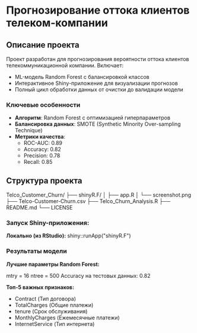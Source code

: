 # Прогнозирование оттока клиентов телеком-компании

## Описание проекта

Проект разработан для прогнозирования вероятности оттока клиентов телекоммуникационной компании. Включает:
- ML-модель Random Forest с балансировкой классов
- Интерактивное Shiny-приложение для визуализации прогнозов
- Полный цикл обработки данных от очистки до валидации модели

### Ключевые особенности
- **Алгоритм**: Random Forest с оптимизацией гиперпараметров
- **Балансировка данных**: SMOTE (Synthetic Minority Over-sampling Technique)
- **Метрики качества**:
  - ROC-AUC: 0.89
  - Accuracy: 0.82
  - Precision: 0.78
  - Recall: 0.85


## Структура проекта

Telco_Customer_Churn/
├── shinyR.F/ 
│ ├── app.R 
│ └── screenshot.png 
├── Telco-Customer-Churn.csv 
├── Telco_Churn_Analysis.R 
├── README.md 
└── LICENSE 

### Запуск Shiny-приложения:

**Локально (из RStudio):**
shiny::runApp("shinyR.F")

### Результаты модели 

**Лучшие параметры Random Forest:**

mtry = 16
ntree = 500
Accuracy на тестовых данных: 0.82

**Топ-5 важных признаков:**

- Contract (Тип договора)
- TotalCharges (Общие платежи)
- tenure (Срок обслуживания)
- MonthlyCharges (Ежемесячные платежи)
- InternetService (Тип интернета)


